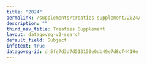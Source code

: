 ```yaml
---
title: "2024"
permalink: /supplements/treaties-supplement/2024/
description: ""
third_nav_title: Treaties Supplement
layout: datagovsg-v2-search
default_field: Subject
infotext: true
datagovsg-id: d_5fe7d3d7d513150e0db49e7d8cf4410e
---
```

